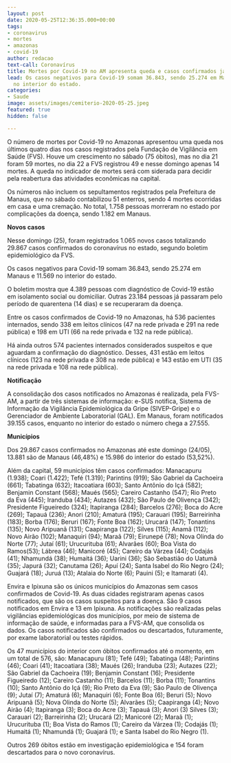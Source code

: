 ```yaml
---
layout: post
date: 2020-05-25T12:36:35.000+00:00
tags:
- coronavirus
- mortes
- amazonas
- covid-19
author: redacao
text-call: Coronavírus
title: Mortes por Covid-19 no AM apresenta queda e casos confirmados já chegam 29.867
lead: Os casos negativos para Covid-19 somam 36.843, sendo 25.274 em Manaus e 11.569
  no interior do estado.
categories:
- Saude
image: assets/images/cemiterio-2020-05-25.jpeg
featured: true
hidden: false

---
```

O número de mortes por Covid-19 no Amazonas apresentou uma queda nos últimos quatro dias nos casos registrados pela Fundação de Vigilância em Saúde (FVS). Houve um crescimento no sábado (75 óbitos), mas no dia 21 foram 59 mortes, no dia 22 a FVS registrou 49 e nesse domingo apenas 14 mortes. A queda no indicador de mortes será com siderada para decidir pela reabertura das atividades econômicas na capital.

Os números não incluem os sepultamentos registrados pela Prefeitura de Manaus, que no sábado contabilizou 51 enterros, sendo 4 mortes ocorridas em casa e uma cremação. No total, 1.758 pessoas morreram no estado por complicações da doença, sendo 1.182 em Manaus.

**Novos casos**

Nesse domingo (25), foram registrados 1.065 novos casos totalizando 29.867 casos confirmados do coronavírus no estado, segundo boletim epidemiológico da FVS.

Os casos negativos para Covid-19 somam 36.843, sendo 25.274 em Manaus e 11.569 no interior do estado.

O boletim mostra que 4.389 pessoas com diagnóstico de Covid-19 estão em isolamento social ou domiciliar. Outras 23.184 pessoas já passaram pelo período de quarentena (14 dias) e se recuperaram da doença.

Entre os casos confirmados de Covid-19 no Amazonas, há 536 pacientes internados, sendo 338 em leitos clínicos (47 na rede privada e 291 na rede pública) e 198 em UTI (66 na rede privada e 132 na rede pública).

Há ainda outros 574 pacientes internados considerados suspeitos e que aguardam a confirmação do diagnóstico. Desses, 431 estão em leitos clínicos (123 na rede privada e 308 na rede pública) e 143 estão em UTI (35 na rede privada e 108 na rede pública).

**Notificação**

A consolidação dos casos notificados no Amazonas é realizada, pela FVS-AM, a partir de três sistemas de informação: e-SUS notifica, Sistema de Informação da Vigilância Epidemiológica da Gripe (SIVEP-Gripe) e o Gerenciador de Ambiente Laboratorial (GAL). Em Manaus, foram notificados 39.155 casos, enquanto no interior do estado o número chega a 27.555.

**Municípios**

Dos 29.867 casos confirmados no Amazonas até este domingo (24/05), 13.881 são de Manaus (46,48%) e 15.986 do interior do estado (53,52%).

Além da capital, 59 municípios têm casos confirmados: Manacapuru (1.938); Coari (1.422); Tefé (1.319); Parintins (919); São Gabriel da Cachoeira (661); Tabatinga (632); Itacoatiara (603); Santo Antônio do Içá (582); Benjamin Constant (568); Maués (565); Careiro Castanho (547); Rio Preto da Eva (445); Iranduba (434); Autazes (432); São Paulo de Olivença (342); Presidente Figueiredo (324); Itapiranga (284); Barcelos (276); Boca do Acre (269); Tapauá (236); Anori (210); Amaturá (195); Carauari (195); Barreirinha (183); Borba (176); Beruri (167); Fonte Boa (162); Urucará (147); Tonantins (135); Novo Aripuanã (131); Caapiranga (122); Silves (115); Anamã (112); Novo Airão (102); Manaquiri (94); Maraã (79); Eirunepé (78); Nova Olinda do Norte (77); Jutaí (61); Urucurituba (61); Alvarães (60); Boa Vista do Ramos(53); Lábrea (46); Manicoré (45); Careiro da Várzea (44); Codajás (41); Nhamundá (38); Humaitá (36); Uarini (36); São Sebastião do Uatumã (35); Japurá (32); Canutama (26); Apuí (24); Santa Isabel do Rio Negro (24); Guajará (18); Juruá (13); Atalaia do Norte (6); Pauini (5); e Itamarati (4).

Envira e Ipixuna são os únicos municípios do Amazonas sem casos confirmados de Covid-19. As duas cidades registraram apenas casos notificados, que são os casos suspeitos para a doença. São 9 casos notificados em Envira e 13 em Ipixuna. As notificações são realizadas pelas vigilâncias epidemiológicas dos municípios, por meio de sistema de informação de saúde, e informadas para a FVS-AM, que consolida os dados. Os casos notificados são confirmados ou descartados, futuramente, por exame laboratorial ou testes rápidos.

Os 47 municípios do interior com óbitos confirmados até o momento, em um total de 576, são: Manacapuru (81); Tefé (49); Tabatinga (48); Parintins (46); Coari (41); Itacoatiara (38); Maués (26); Iranduba (23); Autazes (22); São Gabriel da Cachoeira (19); Benjamin Constant (16); Presidente Figueiredo (12); Careiro Castanho (11); Barcelos (11); Borba (11); Tonantins (10); Santo Antônio do Içá (9); Rio Preto da Eva (9); São Paulo de Olivença (9); Jutaí (7); Amaturá (6); Manaquiri (6); Fonte Boa (6); Beruri (5); Novo Aripuanã (5); Nova Olinda do Norte (5); Alvarães (5); Caapiranga (4); Novo Airão (4); Itapiranga (3); Boca do Acre (3); Tapauá (3); Anori (3) Silves (3); Carauari (2); Barreirinha (2); Urucará (2); Manicoré (2); Maraã (1); Urucurituba (1); Boa Vista do Ramos (1); Careiro da Várzea (1); Codajás (1); Humaitá (1); Nhamundá (1); Guajará (1); e Santa Isabel do Rio Negro (1).

Outros 269 óbitos estão em investigação epidemiológica e 154 foram descartados para o novo coronavírus.